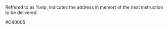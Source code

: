 Reffered to as %eip, indicates the address in memort of the next instruction to be delivered

#C40005 